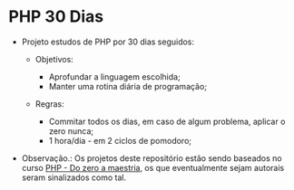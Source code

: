 # PHP 30 Dias

- Projeto estudos de PHP por 30 dias seguidos:
  - Objetivos:
    - Aprofundar a linguagem escolhida;
    - Manter uma rotina diária de programação;
    
  - Regras:
    - Commitar todos os dias, em caso de algum problema, aplicar o zero nunca;
    - 1 hora/dia - em 2 ciclos de pomodoro;

- Observação.: Os projetos deste repositório estão sendo baseados no curso [PHP - Do zero a maestria](https://www.udemy.com/course/php-do-zero-a-maestria-com-projetos-incriveis/), os que eventualmente sejam autorais seram sinalizados como tal.